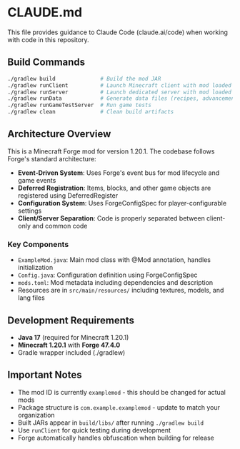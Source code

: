 # CLAUDE.md

This file provides guidance to Claude Code (claude.ai/code) when working with code in this repository.

## Build Commands

```bash
./gradlew build              # Build the mod JAR
./gradlew runClient          # Launch Minecraft client with mod loaded
./gradlew runServer          # Launch dedicated server with mod loaded
./gradlew runData            # Generate data files (recipes, advancements, etc.)
./gradlew runGameTestServer  # Run game tests
./gradlew clean              # Clean build artifacts
```

## Architecture Overview

This is a Minecraft Forge mod for version 1.20.1. The codebase follows Forge's standard architecture:

- **Event-Driven System**: Uses Forge's event bus for mod lifecycle and game events
- **Deferred Registration**: Items, blocks, and other game objects are registered using DeferredRegister
- **Configuration System**: Uses ForgeConfigSpec for player-configurable settings
- **Client/Server Separation**: Code is properly separated between client-only and common code

### Key Components

- `ExampleMod.java`: Main mod class with @Mod annotation, handles initialization
- `Config.java`: Configuration definition using ForgeConfigSpec
- `mods.toml`: Mod metadata including dependencies and description
- Resources are in `src/main/resources/` including textures, models, and lang files

## Development Requirements

- **Java 17** (required for Minecraft 1.20.1)
- **Minecraft 1.20.1** with **Forge 47.4.0**
- Gradle wrapper included (./gradlew)

## Important Notes

- The mod ID is currently `examplemod` - this should be changed for actual mods
- Package structure is `com.example.examplemod` - update to match your organization
- Built JARs appear in `build/libs/` after running `./gradlew build`
- Use `runClient` for quick testing during development
- Forge automatically handles obfuscation when building for release